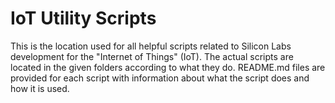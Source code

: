 # IoT Utility Scripts

This is the location used for all helpful scripts related to Silicon Labs development for the "Internet of Things" (IoT). The actual scripts are located in the given folders according to what they do. README.md files are provided for each script with information about what the script does and how it is used.
